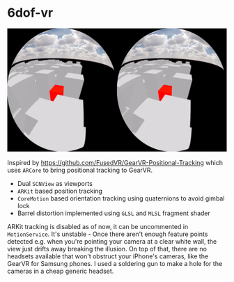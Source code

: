 # 6dof-vr

![Example image](https://github.com/bartlomiejn/6dof-vr/blob/master/barrel-dist.jpeg "MLSL Example image")

Inspired by https://github.com/FusedVR/GearVR-Positional-Tracking which uses `ARCore` to bring positional tracking to GearVR.

- Dual `SCNView` as viewports
- `ARKit` based position tracking
- `CoreMotion` based orientation tracking using quaternions to avoid gimbal lock
- Barrel distortion implemented using `GLSL` and `MLSL` fragment shader

ARKit tracking is disabled as of now, it can be uncommented in `MotionService`. It's unstable - Once there aren't enough feature points detected e.g. when you're pointing your camera at a clear white wall, the view just drifts away breaking the illusion. On top of that, there are no headsets available that won't obstruct your iPhone's cameras, like the GearVR for Samsung phones. I used a soldering gun to make a hole for the cameras in a cheap generic headset.
